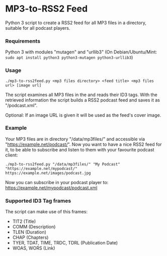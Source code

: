 # MP3-to-RSS2 Feed

Python 3 script to create a RSS2 feed for all MP3 files in a directory, suitable for all podcast players.

### Requirements
Python 3 with modules "mutagen" and "urllib3"
(On Debian/Ubuntu/Mint: `sudo apt install python3 python3-mutagen python3-urllib3`) 

### Usage
```./mp3-to-rss2feed.py <mp3 files directory> <feed title> <mp3 files url> [image url]```

The script examines all MP3 files in the <mp3 files directory> and reads their ID3 tags.
With the retrieved information the script builds a RSS2 podcast feed and saves it as "<mp3 files directory>/podcast.xml".

Optional: If an image URL is given it will be used as the feed's cover image.

### Example ###
Your MP3 files are in directory "/data/mp3files/" and accessible via "https://example.net/podcast/".
Now you want to have a nice RSS2 feed for it, to be able to subscribe and listen to them with your favourite podcast client:

```./mp3-to-rss2feed.py "/data/mp3files/" "My Podcast" "https://example.net/mypodcast/" https://example.net/images/podcast.jpg```

Now you can subscribe in your podcast player to: https://example.net/mypodcast/podcast.xml

### Supported ID3 Tag frames
The script can make use of this frames:
- TIT2 (Title)
- COMM (Description)
- TLEN (Duration)
- CHAP (Chapters)
- TYER, TDAT, TIME, TRDC, TDRL (Publication Date)
- WOAS, WORS (Link)
